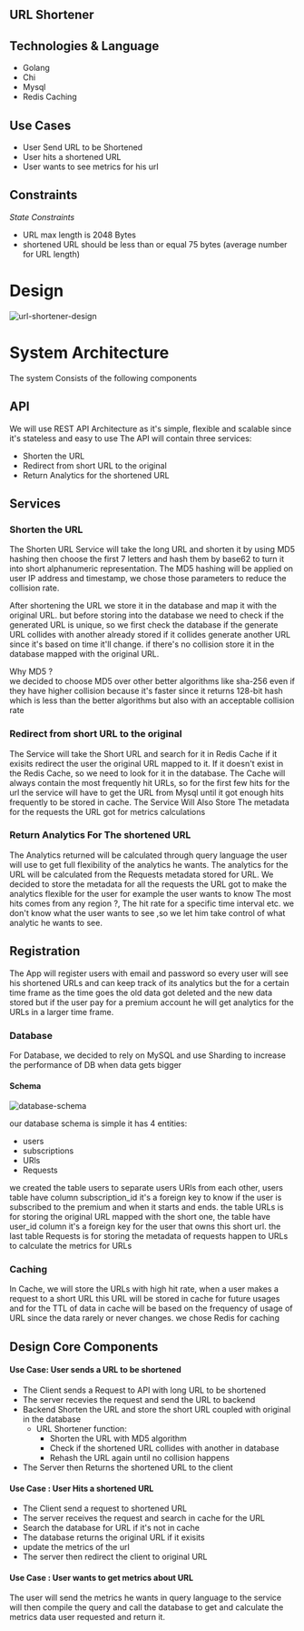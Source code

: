 URL Shortener
---------------------

## Technologies & Language
- Golang
- Chi
- Mysql
- Redis Caching

## Use Cases
- User Send URL to be Shortened
- User hits a shortened URL
- User wants to see metrics for his url

## Constraints
*State Constraints*
- URL max length is 2048 Bytes 
- shortened URL should be less than or equal 75 bytes (average number for URL length)



# Design
![url-shortener-design](url-shortener-design.png)
# System Architecture
The system Consists of the following components

## API
We will use REST API Architecture as it's simple, flexible and scalable since it's stateless and easy to use
The API will contain three services:
- Shorten the URL
- Redirect from short URL to the original
- Return Analytics for the shortened URL

## Services
### Shorten the URL
The Shorten URL Service will take the long URL and shorten it by using MD5 hashing then choose the first 7 letters
and hash them by base62 to turn it into short alphanumeric representation.
The MD5 hashing will be applied on user IP address and timestamp, we chose those parameters to reduce the collision rate.

After shortening the URL we store it in the database and map it with the original URL. but before storing into the database
we need to check if the generated URL is unique, so we first check the database if the generate URL collides with another already stored
if it collides generate another URL since it's based on time it'll change. if there's no collision store it in the database 
mapped with the original URL.

Why MD5 ?   
we decided to choose MD5 over other better algorithms like sha-256 even if they have higher collision
because it's faster since it returns 128-bit hash which is less than the better algorithms but also with an acceptable
collision rate


### Redirect from short URL to the original
The Service will take the Short URL and search for it in Redis Cache if it exisits redirect the user
the original URL mapped to it. If it doesn't exist in the Redis Cache, so we need to look for it in the database. The Cache will always contain the most frequently hit URLs, so for
the first few hits for the url the service will have to get the URL from Mysql until it got enough hits frequently to be stored in cache.
The Service Will Also Store The metadata for the requests the URL got for metrics calculations

### Return Analytics For The shortened URL
The Analytics returned will be calculated through query language the user will use to get full flexibility of the 
analytics he wants. The analytics for the URL will be calculated from the Requests metadata stored for URL.
We decided to store the metadata for all the requests the URL got to make the analytics flexible for the user
for example the user wants to know The most hits comes from any region ?, 
The hit rate for a specific time interval etc. we don't know what the user wants to see
,so we let him take control of what analytic he wants to see.


## Registration
The App will register users with email and password so every user will see his shortened URLs
and can keep track of its analytics but the for a certain time frame as the time goes the old data got deleted and the new data stored
but if the user pay for a premium account he will get analytics for the URLs in a larger time frame.

### Database
For Database, we decided to rely on MySQL and use Sharding to increase the performance of DB when data gets bigger

#### Schema 
![database-schema](database-schema.png)

our database schema is simple it has 4 entities:
- users 
- subscriptions
- URls
- Requests

we created the table users to separate users URls from each other, users table have column subscription_id
it's a foreign key to know if the user is subscribed to the premium and when it starts and ends. 
the table URLs is for storing the original URL mapped with the short one, the table have user_id column it's a foreign
key for the user that owns this short url.
the last table Requests is for storing the metadata of requests happen to URLs to calculate the metrics for URLs 


### Caching
In Cache, we will store the URLs with high hit rate, when a user makes a request to a short URL
this URL will be stored in cache for future usages and for the TTL of data in cache will be based on the frequency of usage of URL
since the data rarely or never changes. we chose Redis for caching


## Design Core Components
#### Use Case: User sends a URL to be shortened
- The Client sends a Request to API with long URL to be shortened
- The server recevies the request and send the URL to backend
- Backend Shorten the URL and store the short URL coupled with original in the database
  - URL Shortener function:
    - Shorten the URL with MD5 algorithm
    - Check if the shortened URL collides with another in database
    - Rehash the URL again until no collision happens
- The Server then Returns the shortened URL to the client

#### Use Case : User Hits a shortened URL
- The Client send a request to shortened URL
- The server receives the request and search in cache for the URL
- Search the database for URL if it's not in cache
- The database returns the original URL if it exisits 
- update the metrics of the url
- The server then redirect the client to original URL

#### Use Case : User wants to get metrics about URL 
The user will send the metrics he wants in query language to the service will then
compile the query and call the database to get and calculate the metrics data user requested
and return it.

